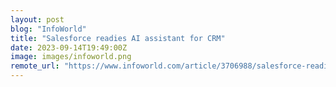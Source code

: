 ```yaml
---
layout: post
blog: "InfoWorld"
title: "Salesforce readies AI assistant for CRM"
date: 2023-09-14T19:49:00Z
image: images/infoworld.png
remote_url: "https://www.infoworld.com/article/3706988/salesforce-readies-ai-assistant-for-crm.html#tk.rss_applicationdevelopment"
---
```

